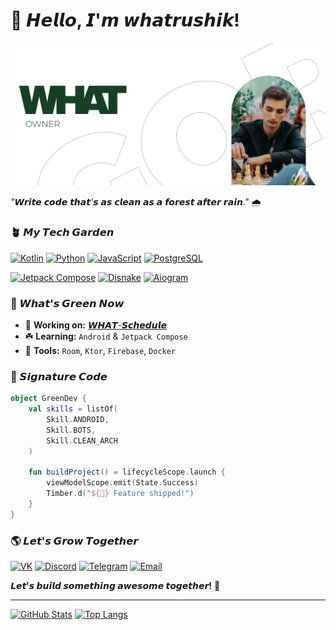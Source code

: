 # 🌱 𝙃𝙚𝙡𝙡𝙤, 𝙄'𝙢 𝙬𝙝𝙖𝙩𝙧𝙪𝙨𝙝𝙞𝙠!

![Banner](https://raw.githubusercontent.com/topanim/topanim/refs/heads/master/github/banner.jpg)

_"𝙒𝙧𝙞𝙩𝙚 𝙘𝙤𝙙𝙚 𝙩𝙝𝙖𝙩'𝙨 𝙖𝙨 𝙘𝙡𝙚𝙖𝙣 𝙖𝙨 𝙖 𝙛𝙤𝙧𝙚𝙨𝙩 𝙖𝙛𝙩𝙚𝙧 𝙧𝙖𝙞𝙣."_ 🌧️

<!-- 🌳🍀🎋🪴🎍🎄🌲🌳🌴🍃🌱🌿☘️ -->
<!-- ✍️🥷👀🐼🐧🐇🍀🎋🪴🎍🎄🌲🌳🌴🍃🌱🌿☘️🦖🦎🐩🦡🐳🐋🦐🦀🐡🦞⛄️☃️❄️🌩🫧☁️⛅️💫⭐️✨⚡️🌟☄️🔥🍡🍙🍚🥥🍸🍥🍣🎬🎲♟🎱🗻🏔⛰🧩🎯🎫🎟🏆🥇🥈🥉🎖🛟🗿🏝🗺🗽🚧⛩💡💻⏳⏰🧯🔋🪫💰💸🧬⛓️‍💥⛓️🪜🧰🪛🧨🔭💈⚗️💣🛎🎁🎏🎈🪄🎉📌🪩📍🗃📆📊📈📉🤍🔍🔎⚜️◻️📣💬💭🗯❔❕❗️❓‼️⁉️💯 -->

### 🪴 𝙈𝙮 𝙏𝙚𝙘𝙝 𝙂𝙖𝙧𝙙𝙚𝙣

[![Kotlin](https://img.shields.io/badge/-Kotlin-purple?logo=kotlin&logoColor=white)](https://kotlinlang.org)
[![Python](https://img.shields.io/badge/-Python-3776AB?logo=python&logoColor=white)](https://python.org)
[![JavaScript](https://img.shields.io/badge/-JavaScript-F7DF1E?logo=javascript&logoColor=black)](https://developer.mozilla.org/en-US/docs/Web/JavaScript)
[![PostgreSQL](https://img.shields.io/badge/-PostgreSQL-blue?logo=postgresql&logoColor=white)](https://postgresql.org)

[![Jetpack Compose](https://img.shields.io/badge/-jetpack_compose-green?logo=jetpackcompose&logoColor=white)](https://developer.android.com/compose)
[![Disnake](https://img.shields.io/badge/-jetpack_compose-26A5E4?logo=discord&logoColor=white)](https://disnake.dev/)
[![Aiogram](https://img.shields.io/badge/-Aiogram-26A5E4?logo=telegram&logoColor=white)](https://aiogram.dev)

### 🌿 𝙒𝙝𝙖𝙩'𝙨 𝙂𝙧𝙚𝙚𝙣 𝙉𝙤𝙬

- 🔭 **Working on:** [𝙒𝙃𝘼𝙏-𝙎𝙘𝙝𝙚𝙙𝙪𝙡𝙚](https://github.com/topanim/WHAT-Schedule-android.git)
- ☘️ **Learning:** `Android` & `Jetpack Compose`
- 🧰 **Tools:** `Room`, `Ktor`, `Firebase`, `Docker`

### 🍃 𝙎𝙞𝙜𝙣𝙖𝙩𝙪𝙧𝙚 𝘾𝙤𝙙𝙚

```kotlin
object GreenDev {
    val skills = listOf(
        Skill.ANDROID,
        Skill.BOTS,
        Skill.CLEAN_ARCH
    )

    fun buildProject() = lifecycleScope.launch {
        viewModelScope.emit(State.Success)
        Timber.d("${🌱} Feature shipped!")
    }
}
```

### 🌎 𝙇𝙚𝙩'𝙨 𝙂𝙧𝙤𝙬 𝙏𝙤𝙜𝙚𝙩𝙝𝙚𝙧

[![VK](https://img.shields.io/badge/-VK-0A66C2?logo=vk)](https://vk.com/whatrushik)
[![Discord](https://img.shields.io/badge/-Discord-blue?logo=discord&logoColor=white)](https://discordapp.com/users/694977590468804661)
[![Telegram](https://img.shields.io/badge/-Telegram-26A5E4?logo=telegram&logoColor=white)](https://t.me/whatrushik)
[![Email](https://img.shields.io/badge/-Email-EA4335?logo=gmail&logoColor=white)](mailto:gorogannisan641@gmail.com)

**𝙇𝙚𝙩'𝙨 𝙗𝙪𝙞𝙡𝙙 𝙨𝙤𝙢𝙚𝙩𝙝𝙞𝙣𝙜 𝙖𝙬𝙚𝙨𝙤𝙢𝙚 𝙩𝙤𝙜𝙚𝙩𝙝𝙚𝙧!** 🚀

---

[![GitHub Stats](https://github-readme-stats.vercel.app/api?username=topanim&show_icons=true&theme=vue-dark&bg_color=22543D&title_color=8BC34A&icon_color=4CAF50)](https://github.com/yourname)
[![Top Langs](https://github-readme-stats.vercel.app/api/top-langs/?username=topanim&layout=compact&theme=vue-dark&bg_color=22543D&title_color=8BC34A)](https://github.com/yourname)
